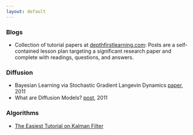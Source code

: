```yaml
---
layout: default
---
```


### Blogs
* Collection of tutorial papers at [depthfirstlearning.com](https://www.depthfirstlearning.com/): Posts are a self-contained lesson plan targeting a significant research paper and complete with readings, questions, and answers.</sup></sub>

### Diffusion
* Bayesian Learning via Stochastic Gradient Langevin Dynamics [paper](https://www.stats.ox.ac.uk/~teh/research/compstats/WelTeh2011a.pdf), 2011
* What are Diffusion Models? [post](https://lilianweng.github.io/posts/2021-07-11-diffusion-models/), 2011

### Algorithms
* [The Easiest Tutorial on Kalman Filter](https://wirelesspi.com/the-easiest-tutorial-on-kalman-filter/)